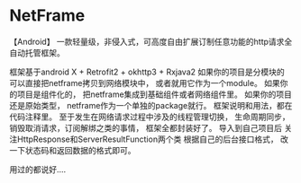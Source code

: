 # NetFrame
【Android】
一款轻量级，非侵入式，可高度自由扩展订制任意功能的http请求全自动托管框架。

框架基于android X + Retrofit2 + okhttp3 + Rxjava2
如果你的项目是分模块的
可以直接把netframe拷贝到网络模块中，
或者就用它作为一个module。
如果你的项目是组件化的，
把netframe集成到基础组件或者网络组件里。
如果你的项目还是原始类型，
netframe作为一个单独的package就行。
框架说明和用法，都在代码注释里。
至于发生在网络请求过程中涉及的线程管理切换，
生命周期同步，销毁取消请求，订阅解绑之类的事情，
框架全都封装好了。
导入到自己项目后
关注HttpResponse和ServerResultFunction两个类
根据自己的后台接口格式，
改一下状态码和返回数据的格式即可。

用过的都说好....

